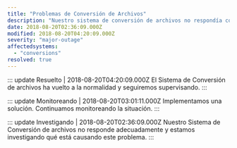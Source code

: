 ```yaml
---
title: "Problemas de Conversión de Archivos"
description: "Nuestro sistema de conversión de archivos no respondía correctamente."
date: 2018-08-20T02:36:09.000Z
modified: 2018-08-20T04:20:09.000Z
severity: "major-outage"
affectedsystems:
  - "conversions"
resolved: true
---
```


::: update Resuelto | 2018-08-20T04:20:09.000Z
El Sistema de Conversión de archivos ha vuelto a la normalidad y seguiremos supervisando.
:::

::: update Monitoreando | 2018-08-20T03:01:11.000Z
Implementamos una solución. Continuamos monitoreando la situación.
:::

::: update Investigando | 2018-08-20T02:36:09.000Z
Nuestro Sistema de Conversión de archivos no responde adecuadamente y estamos investigando qué está causando este problema.
:::
